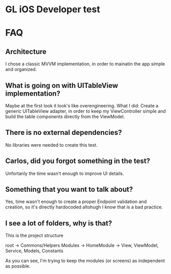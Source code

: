 # GL iOS Developer test

# FAQ

## Architecture
I chose a classic MVVM implementation, in order to mainatin the app simple and organized.

## What is going on with UITableView implementation?
Maybe at the first look it look's like overengineering. What I did: Create a generic UITableView adapter, in order to keep my ViewController simple and build the table components directly from the ViewModel.

## There is no external dependencies?
No libraries were needed to create this test.

## Carlos, did you forgot something in the test?
Unfortanly the time wasn't enough to improve UI details.

## Something that you want to talk about?
Yes, time wasn't enough to create a proper Endpoint validation and creation, so it's directly hardocoded altohugh I know that is a bad practice.

## I see a lot of folders, why is that?
This is the project structure

root ->  Commons/Helpers Modules ->  HomeModule -> View, ViewModel, Service, Models, Constants

As you can see, I'm trying to keep the modules (or screens) as independent as possible.
